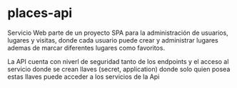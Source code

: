 # places-api

Servicio Web parte de un proyecto SPA para la administración de usuarios, lugares y visitas, donde cada usuario puede crear y administrar lugares ademas de marcar diferentes lugares como favoritos.

La API cuenta con niverl de seguridad tanto de los endpoints y el acceso al servicio donde se crean llaves (secret, application) donde solo quien posea estas llaves puede acceder a los servicios de la Api